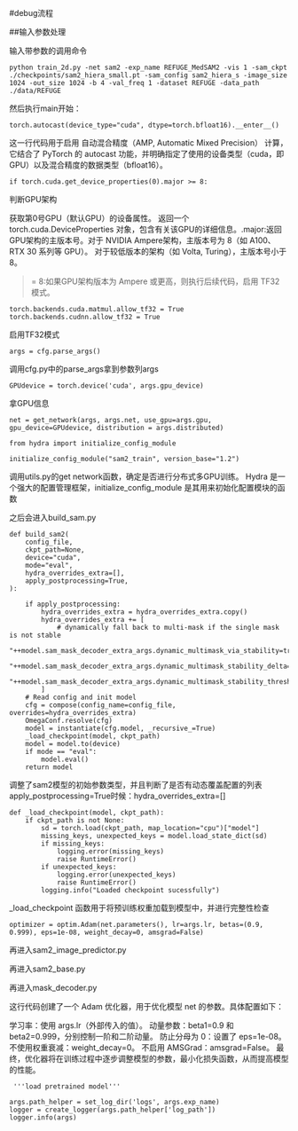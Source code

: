 #debug流程

##输入参数处理

输入带参数的调用命令

	python train_2d.py -net sam2 -exp_name REFUGE_MedSAM2 -vis 1 -sam_ckpt ./checkpoints/sam2_hiera_small.pt -sam_config sam2_hiera_s -image_size 1024 -out_size 1024 -b 4 -val_freq 1 -dataset REFUGE -data_path ./data/REFUGE

然后执行main开始：

	torch.autocast(device_type="cuda", dtype=torch.bfloat16).__enter__()

这一行代码用于启用 自动混合精度（AMP, Automatic Mixed Precision） 计算，它结合了 PyTorch 的 autocast 功能，并明确指定了使用的设备类型（cuda，即 GPU）以及混合精度的数据类型（bfloat16）。



	if torch.cuda.get_device_properties(0).major >= 8:

判断GPU架构

获取第0号GPU（默认GPU）的设备属性。
返回一个 torch.cuda.DeviceProperties 对象，包含有关该GPU的详细信息。.major:返回GPU架构的主版本号。对于 NVIDIA Ampere架构，主版本号为 8（如 A100、RTX 30 系列等 GPU）。
对于较低版本的架构（如 Volta, Turing），主版本号小于 8。
>= 8:如果GPU架构版本为 Ampere 或更高，则执行后续代码，启用 TF32 模式。


	torch.backends.cuda.matmul.allow_tf32 = True
	torch.backends.cudnn.allow_tf32 = True

启用TF32模式

	args = cfg.parse_args()

调用cfg.py中的parse_args拿到参数列args

	GPUdevice = torch.device('cuda', args.gpu_device)

拿GPU信息


	net = get_network(args, args.net, use_gpu=args.gpu, gpu_device=GPUdevice, distribution = args.distributed)

	from hydra import initialize_config_module

	initialize_config_module("sam2_train", version_base="1.2")

调用utils.py的get network函数，确定是否进行分布式多GPU训练。
Hydra 是一个强大的配置管理框架，initialize_config_module 是其用来初始化配置模块的函数

之后会进入build_sam.py

	def build_sam2(
	    config_file,
	    ckpt_path=None,
	    device="cuda",
	    mode="eval",
	    hydra_overrides_extra=[],
	    apply_postprocessing=True,
	):
	
	    if apply_postprocessing:
	        hydra_overrides_extra = hydra_overrides_extra.copy()
	        hydra_overrides_extra += [
	            # dynamically fall back to multi-mask if the single mask is not stable
	            "++model.sam_mask_decoder_extra_args.dynamic_multimask_via_stability=true",
	            "++model.sam_mask_decoder_extra_args.dynamic_multimask_stability_delta=0.05",
	            "++model.sam_mask_decoder_extra_args.dynamic_multimask_stability_thresh=0.98",
	        ]
	    # Read config and init model
	    cfg = compose(config_name=config_file, overrides=hydra_overrides_extra)
	    OmegaConf.resolve(cfg)
	    model = instantiate(cfg.model, _recursive_=True)
	    _load_checkpoint(model, ckpt_path)
	    model = model.to(device)
	    if mode == "eval":
	        model.eval()
	    return model

调整了sam2模型的初始参数类型，并且判断了是否有动态覆盖配置的列表apply_postprocessing=True时候：hydra_overrides_extra=[]

	def _load_checkpoint(model, ckpt_path):
	    if ckpt_path is not None:
	        sd = torch.load(ckpt_path, map_location="cpu")["model"]
	        missing_keys, unexpected_keys = model.load_state_dict(sd)
	        if missing_keys:
	            logging.error(missing_keys)
	            raise RuntimeError()
	        if unexpected_keys:
	            logging.error(unexpected_keys)
	            raise RuntimeError()
	        logging.info("Loaded checkpoint sucessfully")

_load_checkpoint 函数用于将预训练权重加载到模型中，并进行完整性检查

	optimizer = optim.Adam(net.parameters(), lr=args.lr, betas=(0.9, 0.999), eps=1e-08, weight_decay=0, amsgrad=False)

再进入sam2_image_predictor.py

再进入sam2_base.py

再进入mask_decoder.py





这行代码创建了一个 Adam 优化器，用于优化模型 net 的参数。具体配置如下：

学习率：使用 args.lr（外部传入的值）。
动量参数：beta1=0.9 和 beta2=0.999，分别控制一阶和二阶动量。
防止分母为 0：设置了 eps=1e-08。
不使用权重衰减：weight_decay=0。
不启用 AMSGrad：amsgrad=False。
最终，优化器将在训练过程中逐步调整模型的参数，最小化损失函数，从而提高模型的性能。

	
	 '''load pretrained model'''

    args.path_helper = set_log_dir('logs', args.exp_name)
    logger = create_logger(args.path_helper['log_path'])
    logger.info(args)